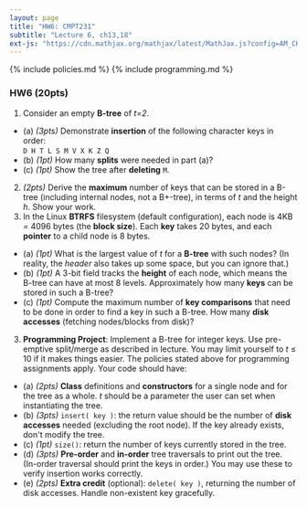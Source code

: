 ```yaml
---
layout: page
title: "HW6: CMPT231"
subtitle: "Lecture 6, ch13,18"
ext-js: "https://cdn.mathjax.org/mathjax/latest/MathJax.js?config=AM_CHTML"
---
```


{% include policies.md %}
{% include programming.md %}

### HW6 (20pts)

1. Consider an empty **B-tree** of *t=2*.
  + (a) *(3pts)* Demonstrate **insertion** of the following character keys
    in order: <br/> `D H T L S M V X K Z Q`
  + (b) *(1pt)* How many **splits** were needed in part (a)?
  + (c) *(1pt)* Show the tree after **deleting** `M`.
2. *(2pts)* Derive the **maximum** number of keys that can be stored in a B-tree (including internal nodes, not a B+-tree), in terms of *t* and the height *h*.  Show your work.
3. In the Linux **BTRFS** filesystem (default configuration), each node is 4KB = 4096 bytes (the **block size**). Each **key** takes 20 bytes, and each **pointer** to a child node is 8 bytes.
  + (a) *(1pt)* What is the largest value of *t* for a **B-tree** with such nodes? (In reality, the *header* also takes up some space, but you can ignore that.)
  + (b) *(1pt)* A 3-bit field tracks the **height** of each node, which means the B-tree can have at most 8 levels. Approximately how many **keys** can be stored in such a B-tree?
  + (c) *(1pt)* Compute the maximum number of **key comparisons** that need to be done in order to find a key in such a B-tree. How many **disk accesses** (fetching nodes/blocks from disk)?
3. **Programming Project**: Implement a B-tree for integer keys. Use pre-emptive split/merge as described in lecture.  You may limit yourself to *t* &le; 10 if it makes things easier. The policies stated above for programming assignments apply.  Your code should have:
  + (a) *(2pts)*  **Class** definitions and **constructors** for a single node and for the tree as a whole. *t* should be a parameter the user can set when instantiating the tree.
  + (b) *(3pts)* `insert( key )`: the return value should be the number of **disk accesses** needed (excluding the root node). If the key already exists, don't modify the tree.
  + (c) *(1pt)* `size()`: return the number of keys currently stored in the tree.
  + (d) *(3pts)* **Pre-order** and **in-order** tree traversals to print out the tree. (In-order traversal should print the keys in order.) You may use these to verify insertion works correctly.
  + (e) *(2pts)* **Extra credit** (optional): `delete( key )`, returning the number of disk accesses. Handle non-existent key gracefully.
